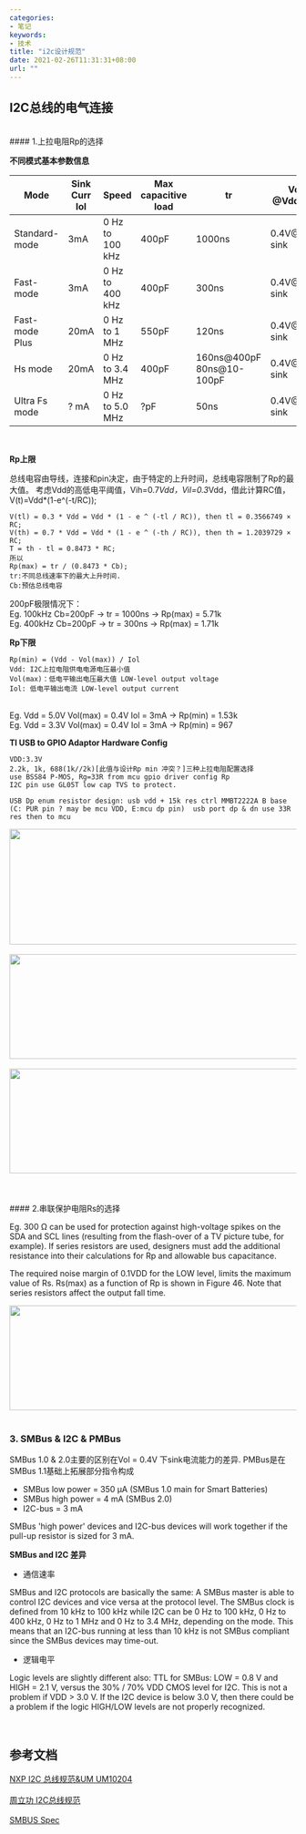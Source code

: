 ```yaml
---
categories:
- 笔记
keywords:
- 技术
title: "i2c设计规范"
date: 2021-02-26T11:31:31+08:00
url: ""
---
```


## I2C总线的电气连接

</br>
#### 1.上拉电阻Rp的选择

**不同模式基本参数信息**

|Mode|Sink Curr Iol|Speed|Max capacitive load|tr|Vol @Vdd>2V|Vol @Vdd<2V|
|---|---|---|---|---|---|---|
|Standard-mode |3mA |0 Hz to 100 kHz|400pF|1000ns|0.4V@3mA sink|0.2*Vdd|
|Fast-mode     |3mA |0 Hz to 400 kHz|400pF|300ns |0.4V@3mA sink|0.2*Vdd|
|Fast-mode Plus|20mA|0 Hz to 1 MHz  |550pF|120ns |0.4V@3mA sink|0.2*Vdd|
|Hs mode       |20mA|0 Hz to 3.4 MHz|400pF|160ns@400pF 80ns@10-100pF|0.4V@3mA sink|0.2*Vdd|
|Ultra Fs mode |? mA|0 Hz to 5.0 MHz|?pF  |50ns  |0.4V@4mA sink|-|

</br> 

**Rp上限**

总线电容由导线，连接和pin决定，由于特定的上升时间，总线电容限制了Rp的最大值。
考虑Vdd的高低电平阈值，Vih=0.7*Vdd，Vil=0.3*Vdd，借此计算RC值，V(t)=Vdd*(1-e^(-t/RC));

```
V(tl) = 0.3 * Vdd = Vdd * (1 - e ^ (-tl / RC)), then tl = 0.3566749 × RC;
V(th) = 0.7 * Vdd = Vdd * (1 - e ^ (-th / RC)), then th = 1.2039729 × RC;
T = th - tl = 0.8473 * RC;
所以
Rp(max) = tr / (0.8473 * Cb);
tr:不同总线速率下的最大上升时间.
Cb:预估总线电容
```
200pF极限情况下：
</br>
Eg. 100kHz Cb=200pF -> tr = 1000ns -> Rp(max) = 5.71k
</br>
Eg. 400kHz Cb=200pF -> tr = 300ns -> Rp(max) = 1.71k


**Rp下限**

```
Rp(min) = (Vdd - Vol(max)) / Iol
Vdd: I2C上拉电阻供电电源电压最小值
Vol(max)：低电平输出电压最大值 LOW-level output voltage
Iol: 低电平输出电流 LOW-level output current
```
</br>
Eg. Vdd = 5.0V Vol(max) = 0.4V Iol = 3mA -> Rp(min) = 1.53k
</br>
Eg. Vdd = 3.3V Vol(max) = 0.4V Iol = 3mA -> Rp(min) = 967

</br> 

**TI USB to GPIO Adaptor Hardware Config**
```
VDD:3.3V 
2.2k, 1k, 688(1k//2k)[此值与设计Rp min 冲突？]三种上拉电阻配置选择
use BSS84 P-MOS, Rg=33R from mcu gpio driver config Rp
I2C pin use GL05T low cap TVS to protect.

USB Dp enum resistor design: usb vdd + 15k res ctrl MMBT2222A B base (C: PUR pin ? may be mcu VDD, E:mcu dp pin)  usb port dp & dn use 33R res then to mcu
```

<div>
    <img src="/media/note_img/i2c_规范/usb_to_gpio_catch_wave.png" width="1153px" height="203px"/>
</div>
<br/>
<div>
    <img src="/media/note_img/i2c_规范/usb_to_gpio_400kHz_Read.png.png" width="1200px" height="184px"/>
</div>
<br/>
<div>
    <img src="/media/note_img/i2c_规范/usb_to_gpio_400kHz Write.png" width="1200px" height="184px"/>
</div>
<br/>

<br/>

</br>
#### 2.串联保护电阻Rs的选择

Eg. 300 Ω can be used for protection against high-voltage spikes on the SDA and SCL lines (resulting from the flash-over of a TV picture tube, for example). If series resistors are used, designers must add the additional resistance into their calculations for Rp and allowable bus capacitance.


The required noise margin of 0.1VDD for the LOW level, limits the maximum value of Rs.
Rs(max) as a function of Rp is shown in Figure 46. Note that series resistors affect the
output fall time.

<div>
    <img src="/media/note_img/i2c_规范/i2c_串行电阻及调试.png" width="1200px" height="184px"/>
</div>
<br/>

### 3. SMBus & I2C & PMBus

SMBus 1.0 & 2.0主要的区别在Vol = 0.4V 下sink电流能力的差异.
PMBus是在SMBus 1.1基础上拓展部分指令构成

* SMBus low power = 350 μA (SMBus 1.0 main for Smart Batteries)
* SMBus high power = 4 mA  (SMBus 2.0)
* I2C-bus = 3 mA

SMBus 'high power' devices and I2C-bus devices will work together if the pull-up resistor is sized for 3 mA.

**SMBus and I2C 差异**

* 通信速率

SMBus and I2C protocols are basically the same: A SMBus master is able to control I2C devices and vice versa at the protocol level. The SMBus clock is defined from 10 kHz to 100 kHz while I2C can be 0 Hz to 100 kHz, 0 Hz to 400 kHz, 0 Hz to 1 MHz and 0 Hz to 3.4 MHz, depending on the mode. This means that an I2C-bus running at less than 10 kHz is not SMBus compliant since the SMBus devices may time-out.

* 逻辑电平

Logic levels are slightly different also: TTL for SMBus: LOW = 0.8 V and HIGH = 2.1 V, versus the 30% / 70% VDD CMOS level for I2C. 
This is not a problem if VDD > 3.0 V. If the I2C device is below 3.0 V,
then there could be a problem if the logic HIGH/LOW levels are not properly recognized.


</br>


## 参考文档
<div>
    <a href="/media/note_img/i2c_规范/I2C-bus specification and user manual_UM10204.pdf">NXP I2C 总线规范&UM UM10204</a>
</div>
<br/>
<div>
    <a href="/media/note_img/i2c_规范/I2C总线规范.pdf">周立功 I2C总线规范</a>
</div>
<br/>
<div>
    <a href="/media/note_img/i2c_规范/System Management Bus (SMBus) Specification_SMBus_3_0_20141220.pdf">SMBUS Spec</a>
</div>
<br/>
